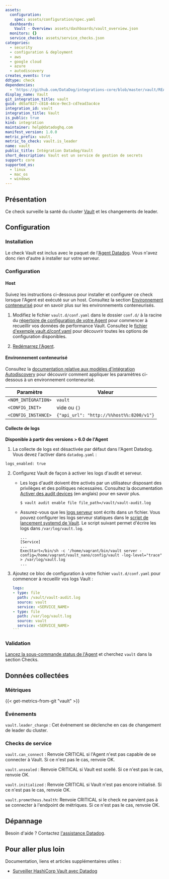 ```yaml
---
assets:
  configuration:
    spec: assets/configuration/spec.yaml
  dashboards:
    Vault - Overview: assets/dashboards/vault_overview.json
  monitors: {}
  service_checks: assets/service_checks.json
categories:
  - security
  - configuration & deployment
  - aws
  - google cloud
  - azure
  - autodiscovery
creates_events: true
ddtype: check
dependencies:
  - 'https://github.com/DataDog/integrations-core/blob/master/vault/README.md'
display_name: Vault
git_integration_title: vault
guid: d65af827-c818-44ce-9ec3-cd7ead3ac4ce
integration_id: vault
integration_title: Vault
is_public: true
kind: integration
maintainer: help@datadoghq.com
manifest_version: 1.0.0
metric_prefix: vault.
metric_to_check: vault.is_leader
name: vault
public_title: Intégration Datadog/Vault
short_description: Vault est un service de gestion de secrets
support: core
supported_os:
  - linux
  - mac_os
  - windows
---
```

## Présentation

Ce check surveille la santé du cluster [Vault][1] et les changements de leader.

## Configuration
### Installation

Le check Vault est inclus avec le paquet de l'[Agent Datadog][3]. Vous n'avez donc rien d'autre à installer sur votre serveur.

### Configuration
#### Host

Suivez les instructions ci-dessous pour installer et configurer ce check lorsque l'Agent est exécuté sur un host. Consultez la section [Environnement conteneurisé](#environnement-conteneurise) pour en savoir plus sur les environnements conteneurisés.

1. Modifiez le fichier `vault.d/conf.yaml` dans le dossier `conf.d/` à la racine du [répertoire de configuration de votre Agent][4] pour commencer à recueillir vos données de performance Vault. Consultez le [fichier d'exemple vault.d/conf.yaml][5] pour découvrir toutes les options de configuration disponibles.

2. [Redémarrez l'Agent][6].

#### Environnement conteneurisé
Consultez la [documentation relative aux modèles d'intégration Autodiscovery][2] pour découvrir comment appliquer les paramètres ci-dessous à un environnement conteneurisé.

| Paramètre            | Valeur                                    |
|----------------------|------------------------------------------|
| `<NOM_INTÉGRATION>` | `vault`                                  |
| `<CONFIG_INIT>`      | vide ou `{}`                            |
| `<CONFIG_INSTANCE>`  | `{"api_url": "http://%%host%%:8200/v1"}` |

#### Collecte de logs

**Disponible à partir des versions > 6.0 de l'Agent**

1. La collecte de logs est désactivée par défaut dans l'Agent Datadog. Vous devez l'activer dans `datadog.yaml` :

```
logs_enabled: true
```

2. Configurez Vault de façon à activer les logs d'audit et serveur.
    * Les logs d'audit doivent être activés par un utilisateur disposant des privilèges et des politiques nécessaires. Consultez la documentation [Activer des audit devices][11] (en anglais) pour en savoir plus.
        ```
        $ vault audit enable file file_path=/vault/vault-audit.log
        ```
    *  Assurez-vous que les [logs serveur][12] sont écrits dans un fichier. Vous pouvez configurer les logs serveur statiques dans le [script de lancement systemd de Vault][13].
        Le script suivant permet d'écrire les logs dans `/var/log/vault.log`.
        ```
        ...
        [Service]
        ...
        ExecStart=/bin/sh -c '/home/vagrant/bin/vault server -config=/home/vagrant/vault_nano/config/vault -log-level="trace" > /var/log/vault.log
        ...
        ```

3. Ajoutez ce bloc de configuration à votre fichier `vault.d/conf.yaml` pour commencer à recueillir vos logs Vault :
    ````yaml
    logs:
    - type: file
      path: /vault/vault-audit.log
      source: vault
      service: <SERVICE_NAME>
    - type: file
      path: /var/log/vault.log
      source: vault
      service: <SERVICE_NAME>
    ```

### Validation

[Lancez la sous-commande status de l'Agent][7] et cherchez `vault` dans la section Checks.

## Données collectées
### Métriques
{{< get-metrics-from-git "vault" >}}


### Événements

`vault.leader_change` :
Cet événement se déclenche en cas de changement de leader du cluster.

### Checks de service

`vault.can_connect` :
Renvoie CRITICAL si l'Agent n'est pas capable de se connecter à Vault. Si ce n'est pas le cas, renvoie OK.

`vault.unsealed` :
Renvoie CRITICAL si Vault est scellé. Si ce n'est pas le cas, renvoie OK.

`vault.initialized` :
Renvoie CRITICAL si Vault n'est pas encore initialisé. Si ce n'est pas le cas, renvoie OK.

`vault.prometheus.health`:
Renvoie CRITICAL si le check ne parvient pas à se connecter à l'endpoint de métriques. Si ce n'est pas le cas, renvoie OK.

## Dépannage

Besoin d'aide ? Contactez [l'assistance Datadog][9].

## Pour aller plus loin
Documentation, liens et articles supplémentaires utiles :

* [Surveiller HashiCorp Vault avec Datadog][10]

[1]: https://www.vaultproject.io
[2]: https://docs.datadoghq.com/fr/agent/autodiscovery/integrations
[3]: https://app.datadoghq.com/account/settings#agent
[4]: https://docs.datadoghq.com/fr/agent/guide/agent-configuration-files/#agent-configuration-directory
[5]: https://github.com/DataDog/integrations-core/blob/master/vault/datadog_checks/vault/data/conf.yaml.example
[6]: https://docs.datadoghq.com/fr/agent/guide/agent-commands/#start-stop-restart-the-agent
[7]: https://docs.datadoghq.com/fr/agent/guide/agent-commands/#agent-status-and-information
[8]: https://github.com/DataDog/integrations-core/blob/master/vault/metadata.csv
[9]: https://docs.datadoghq.com/fr/help
[10]: https://www.datadoghq.com/blog/monitor-hashicorp-vault-with-datadog
[11]: https://learn.hashicorp.com/vault/operations/troubleshooting-vault#enabling-audit-devices
[12]: https://learn.hashicorp.com/vault/operations/troubleshooting-vault#vault-server-logs
[13]: https://learn.hashicorp.com/vault/operations/troubleshooting-vault#not-finding-the-server-logs


